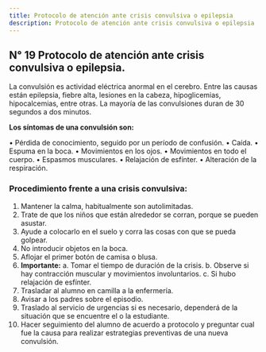 ```yaml
---
title: Protocolo de atención ante crisis convulsiva o epilepsia
description: Protocolo de atención ante crisis convulsiva o epilepsia
---
```

 ## N° 19 Protocolo de atención ante crisis convulsiva o epilepsia.
 La convulsión es actividad eléctrica anormal en el cerebro. Entre las causas están epilepsia, fiebre alta, lesiones en la cabeza, hipoglicemias, hipocalcemias, entre otras. La mayoría de las convulsiones duran de 30 segundos a dos minutos. 
 
 **Los síntomas de una convulsión son:** 
 
 • Pérdida de conocimiento, seguido por un período de confusión. 
 • Caída. 
 • Espuma en la boca. 
 • Movimientos en los ojos. 
 • Movimientos en todo el cuerpo. 
 • Espasmos musculares. 
 • Relajación de esfínter. 
 • Alteración de la respiración. 
 ### Procedimiento frente a una crisis convulsiva:
  1. Mantener la calma, habitualmente son autolimitadas. 
  2. Trate de que los niños que están alrededor se corran, porque se pueden asustar. 
  3. Ayude a colocarlo en el suelo y corra las cosas con que se pueda golpear. 
  4. No introducir objetos en la boca. 
  5. Aflojar el primer botón de camisa o blusa. 
  6. **Importante:** a. Tomar el tiempo de duración de la crisis. b. Observe si hay contracción muscular y movimientos involuntarios. c. Si hubo relajación de esfínter. 
  7. Trasladar al alumno en camilla a la enfermería. 
  8. Avisar a los padres sobre el episodio. 
  9. Traslado al servicio de urgencias si es necesario, dependerá de la situación que se encuentre el o la estudiante. 
  10. Hacer seguimiento del alumno de acuerdo a protocolo y preguntar cual fue la causa para realizar estrategias preventivas de una nueva convulsión.
